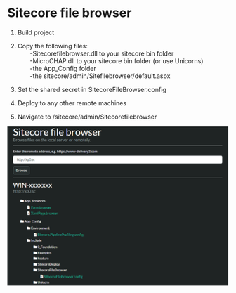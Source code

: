 # Sitecore file browser

1. Build project

2. Copy the following files:<br/>
&nbsp;&nbsp;&nbsp;&nbsp;&nbsp;&nbsp; -Sitecorefilebrowser.dll to your sitecore bin folder<br/>
&nbsp;&nbsp;&nbsp;&nbsp;&nbsp;&nbsp; -MicroCHAP.dll to your sitecore bin folder (or use Unicorns)<br/>
&nbsp;&nbsp;&nbsp;&nbsp;&nbsp;&nbsp; -the App_Config folder<br/>
&nbsp;&nbsp;&nbsp;&nbsp;&nbsp;&nbsp; -the sitecore/admin/Sitefilebrowser/default.aspx<br/>

3. Set the shared secret in SitecoreFileBrowser.config

4. Deploy to any other remote machines

5. Navigate to /sitecore/admin/Sitecorefilebrowser


![alt text](https://github.com/benmcevoy/SitecoreFileBrowser/blob/master/readme.PNG "A screenshot")

